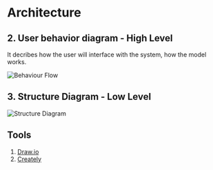 # Architecture

  ## 2. User behavior diagram - High Level
  
  It decribes how the user will interface with the system, how the model works.
  
   ![Behaviour Flow](https://github.com/Lokesh12121/M2_Server_Room_Temperatue_Monitering_SYS/blob/main/2_Design/block_diagram.png)
   
   ## 3. Structure Diagram - Low Level
  
   ![Structure Diagram](https://github.com/Lokesh12121/M2_Room_Temperatue_Monitering_SYS/blob/main/2_Architecture/Circuit1.PNG)
   
## Tools 
1.  [Draw.io](https://app.diagrams.net/)
2.  [Creately](https://app.creately.com/diagram/create)
